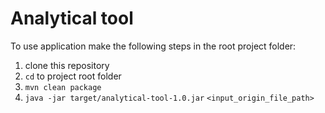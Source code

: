 # Analytical tool



To use application make the following steps
in the root project folder:
1. clone this repository
2. `cd` to project root folder
2. `mvn clean package`
2. `java -jar target/analytical-tool-1.0.jar` `<input_origin_file_path>`
